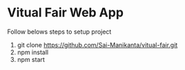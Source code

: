 # Vitual Fair Web App

Follow belows steps to setup project

1. git clone https://github.com/Sai-Manikanta/vitual-fair.git
2. npm install
3. npm start
